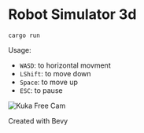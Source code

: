 # Robot Simulator 3d
```
cargo run
```
Usage: 
- `WASD`: to horizontal movment
- `LShift`: to move down
- `Space`: to move up
- `ESC`: to pause

![Kuka Free Cam](/assets/Robots-sim-2022-07-03.gif "Kuka")

Created with Bevy
